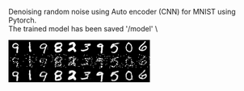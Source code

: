 Denoising random noise using Auto encoder (CNN) for MNIST using Pytorch.\
The trained model has been saved '/model' \ 
 

![Output](denoised.png)
